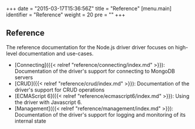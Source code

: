 +++
date = "2015-03-17T15:36:56Z"
title = "Reference"
[menu.main]
  identifier = "Reference"
  weight = 20
  pre = "<i class='fa fa-book'></i>"
+++

## Reference

The reference documentation for the Node.js driver driver focuses on high-level documentation and use-cases.

- [Connecting]({{< relref "reference/connecting/index.md" >}}): Documentation of the driver's support for connecting to MongoDB servers
- [CRUD]({{< relref "reference/crud/index.md" >}}): Documentation of the driver's support for CRUD operations
- [ECMAScript 6]({{< relref "reference/ecmascript6/index.md" >}}): Using the driver with Javascript 6.
- [Management]({{< relref "reference/management/index.md" >}}): Documentation of the driver's support for logging and monitoring of its
internal state
